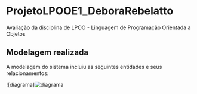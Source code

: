 # ProjetoLPOOE1_DeboraRebelatto

Avaliação da disciplina de LPOO - Linguagem de Programação Orientada a Objetos

## Modelagem realizada

A modelagem do sistema incluiu as seguintes entidades e seus relacionamentos:

![diagrama]![diagrama](https://github.com/user-attachments/assets/f7c8c3b6-e0e6-4a87-bfd5-d92c19ad134b)
